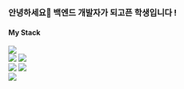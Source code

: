 ### 안녕하세요👋 백엔드 개발자가 되고픈 학생입니다 !

#### My Stack
<div>
  <a href="https://purple-galaxy-477.notion.site/b8fec89b5050451dbef61f81ef05cf5e?pvs=4" target="_blank"><img src="https://img.shields.io/badge/-Notion-000000?style=flat-square&logo=notion&logoColor=white"/></a>
</div>
<div>
  <img src="https://img.shields.io/badge/-Spring-6DB33F?style=flat&logo=spring&logoColor=white"/>
  <img src="https://img.shields.io/badge/-React-61DAFB?style=flat&logo=react&logoColor=white"/>
</div>
<div>
  <img src="https://img.shields.io/badge/-MySQL-4479A1?style=flat&logo=mysql&logoColor=white"/>
  <img src="https://img.shields.io/badge/-MongoDB-47A248?style=flat&logo=mongodb&logoColor=white"/>
</div>
<div>
  <img src="https://img.shields.io/badge/-Microsoft Azure-0078D4?style=flat&logo=microsoftazure&logoColor=white"/>
</div>



<!--
**Mintchodan/Mintchodan** is a ✨ _special_ ✨ repository because its `README.md` (this file) appears on your GitHub profile.

Here are some ideas to get you started:

- 🔭 I’m currently working on ...
- 🌱 I’m currently learning ...
- 👯 I’m looking to collaborate on ...
- 🤔 I’m looking for help with ...
- 💬 Ask me about ...
- 📫 How to reach me: ...
- 😄 Pronouns: ...
- ⚡ Fun fact: ...
-->
